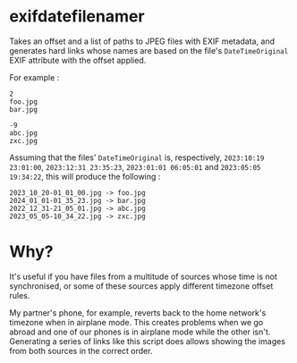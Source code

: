# exifdatefilenamer

Takes an offset and a list of paths to JPEG files with EXIF metadata, and
generates hard links whose names are based on the file's `DateTimeOriginal`
EXIF attribute with the offset applied.

For example :

```
2
foo.jpg
bar.jpg

-9
abc.jpg
zxc.jpg
```

Assuming that the files' `DateTimeOriginal` is, respectively, `2023:10:19
23:01:00`, `2023:12:31 23:35:23`, `2023:01:01 06:05:01` and `2023:05:05
19:34:22`, this will produce the following  :

```
2023_10_20-01_01_00.jpg -> foo.jpg
2024_01_01-01_35_23.jpg -> bar.jpg
2022_12_31-21_05_01.jpg -> abc.jpg
2023_05_05-10_34_22.jpg -> zxc.jpg
```

# Why?

It's useful if you have files from a multitude of sources whose time is not
synchronised, or some of these sources apply different timezone offset rules.

My partner's phone, for example, reverts back to the home network's timezone
when in airplane mode. This creates problems when we go abroad and one of our
phones is in airplane mode while the other isn't. Generating a series of links
like this script does allows showing the images from both sources in the
correct order.
